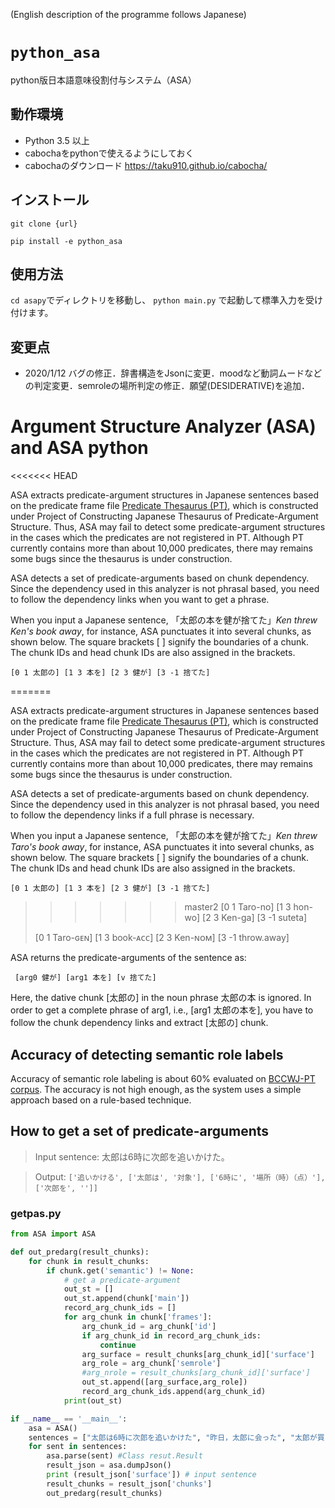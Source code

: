 (English description of the programme follows Japanese)

# `python_asa`

python版日本語意味役割付与システム（ASA）

## 動作環境

- Python 3.5 以上
- cabochaをpythonで使えるようにしておく
- cabochaのダウンロード https://taku910.github.io/cabocha/

## インストール
```git clone {url} ```

```pip install -e python_asa```

## 使用方法
```cd asapy```でディレクトリを移動し、
```python main.py``` で起動して標準入力を受け付けます。

## 変更点

- 2020/1/12 バグの修正．辞書構造をJsonに変更．moodなど動詞ムードなどの判定変更．semroleの場所判定の修正．願望(DESIDERATIVE)を追加．

# Argument Structure Analyzer (ASA) and ASA python
<<<<<<< HEAD

ASA extracts predicate-argument structures in Japanese sentences based on the predicate frame file [Predicate Thesaurus (PT)](http://pth.cl.cs.okayama-u.ac.jp/testp/pth/Vths), which is constructed under Project of Constructing Japanese Thesaurus of Predicate-Argument Structure. Thus, ASA may fail to detect some predicate-argument structures in the cases which the predicates are not registered in PT. Although PT currently contains more than about 10,000 predicates, there may remains some bugs since the thesaurus is under construction.

ASA detects a set of predicate-arguments based on chunk dependency. Since the dependency used in this analyzer is not phrasal based, you need to follow the dependency links when you want to get a phrase.

When you input a Japanese sentence, 「太郎の本を健が捨てた」*Ken threw Ken's book away*, for instance,
ASA punctuates it into several chunks, as shown below. 
The square brackets [ ] signify the boundaries of a chunk. The chunk IDs and head chunk IDs are also assigned in the brackets.

```
[0 1 太郎の] [1 3 本を] [2 3 健が] [3 -1 捨てた]
```

=======

ASA extracts predicate-argument structures in Japanese sentences based on the predicate frame file [Predicate Thesaurus (PT)](http://pth.cl.cs.okayama-u.ac.jp/testp/pth/Vths), which is constructed under Project of Constructing Japanese Thesaurus of Predicate-Argument Structure. Thus, ASA may fail to detect some predicate-argument structures in the cases which the predicates are not registered in PT. Although PT currently contains more than about 10,000 predicates, there may remains some bugs since the thesaurus is under construction.

ASA detects a set of predicate-arguments based on chunk dependency. Since the dependency used in this analyzer is not phrasal based, you need to follow the dependency links if a full phrase is necessary.

When you input a Japanese sentence, 「太郎の本を健が捨てた」*Ken threw Taro's book away*, for instance,
ASA punctuates it into several chunks, as shown below. 
The square brackets [ ] signify the boundaries of a chunk. The chunk IDs and head chunk IDs are also assigned in the brackets.

```
[0 1 太郎の] [1 3 本を] [2 3 健が] [3 -1 捨てた]
```

>>>>>>> master2
>[0 1 Taro-no]  [1 3 hon-wo] [2 3 Ken-ga] [3 -1 suteta]
>
>[0 1 Taro-ɢᴇɴ]  [1 3 book-ᴀᴄᴄ] [2 3 Ken-ɴᴏᴍ] [3 -1 throw.away]

ASA returns the predicate-arguments of the sentence as: 

```
 [arg0 健が] [arg1 本を] [v 捨てた]  
```

Here, the dative chunk [太郎の] in the noun phrase 太郎の本 is ignored. In order to get a complete phrase of arg1, i.e.,
[arg1 太郎の本を], you have to follow the chunk dependency links and extract [太郎の] chunk.  

## Accuracy of detecting semantic role labels

Accuracy of semantic role labeling is about 60% evaluated on [BCCWJ-PT corpus](http://pth.cl.cs.okayama-u.ac.jp/). The accuracy is not high enough, as the system uses a simple approach based on a rule-based technique.

## How to get a set of predicate-arguments

> Input sentence: 太郎は6時に次郎を追いかけた。

> Output: `['追いかける', ['太郎は', '対象'], ['6時に', '場所（時）（点）'], ['次郎を', '']]`

### getpas.py

```python
from ASA import ASA

def out_predarg(result_chunks):
    for chunk in result_chunks:
        if chunk.get('semantic') != None:
            # get a predicate-argument
            out_st = []
            out_st.append(chunk['main'])
            record_arg_chunk_ids = []
            for arg_chunk in chunk['frames']:
                arg_chunk_id = arg_chunk['id']
                if arg_chunk_id in record_arg_chunk_ids:
                    continue
                arg_surface = result_chunks[arg_chunk_id]['surface']
                arg_role = arg_chunk['semrole']
                #arg_nrole = result_chunks[arg_chunk_id]['surface']
                out_st.append([arg_surface,arg_role])
                record_arg_chunk_ids.append(arg_chunk_id)
            print(out_st)

if __name__ == '__main__':
    asa = ASA()
    sentences = ["太郎は6時に次郎を追いかけた", "昨日，太郎に会った", "太郎が買った本を売った"]
    for sent in sentences:
        asa.parse(sent) #Class resut.Result
        result_json = asa.dumpJson()
        print (result_json['surface']) # input sentence
        result_chunks = result_json['chunks']
        out_predarg(result_chunks)
```